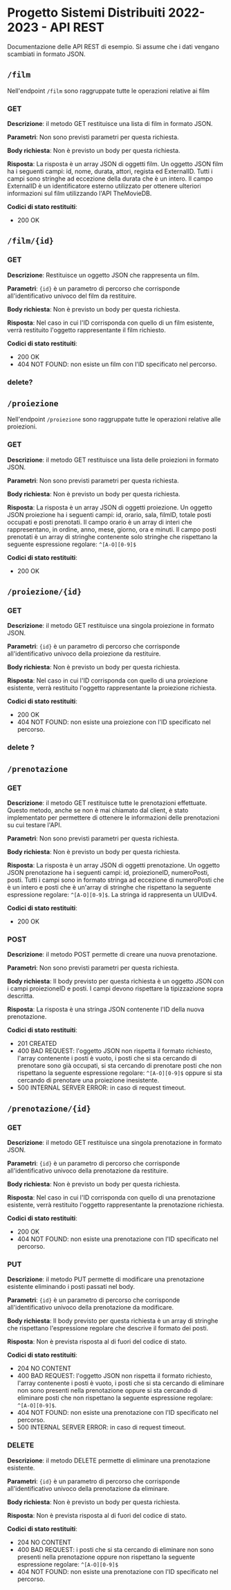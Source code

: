 # Progetto Sistemi Distribuiti 2022-2023 - API REST

Documentazione delle API REST di esempio. Si assume che i dati vengano scambiati in formato JSON.

## `/film`

Nell'endpoint `/film` sono raggruppate tutte le operazioni relative ai film

### GET

**Descrizione**: il metodo GET restituisce una lista di film in formato JSON.

**Parametri**: Non sono previsti parametri per questa richiesta.

**Body richiesta**: Non è previsto un body per questa richiesta.

**Risposta**: La risposta è un array JSON di oggetti film. Un oggetto JSON film ha i seguenti campi: id, nome, durata, attori, regista ed ExternalID. Tutti i campi sono stringhe ad eccezione della durata che è un intero. Il campo ExternalID è un identificatore esterno utilizzato per ottenere ulteriori informazioni sul film utilizzando l'API TheMovieDB.

**Codici di stato restituiti**:

* 200 OK

## `/film/{id}`

### GET

**Descrizione**: Restituisce un oggetto JSON che rappresenta un film.

**Parametri**: `{id}` è un parametro di percorso che corrisponde all'identificativo univoco del film da restituire.

**Body richiesta**: Non è previsto un body per questa richiesta.

**Risposta**: Nel caso in cui l'ID corrisponda con quello di un film esistente, verrà restituito l'oggetto rappresentante il film richiesto.

**Codici di stato restituiti**:

* 200 OK
* 404 NOT FOUND: non esiste un film con l'ID specificato nel percorso.

### delete?

## `/proiezione`

Nell'endpoint `/proiezione` sono raggruppate tutte le operazioni relative alle proiezioni.

### GET

**Descrizione**: il metodo GET restituisce una lista delle proiezioni in formato JSON.

**Parametri**: Non sono previsti parametri per questa richiesta.

**Body richiesta**: Non è previsto un body per questa richiesta.

**Risposta**: La risposta è un array JSON di oggetti proiezione. Un oggetto JSON proiezione ha i seguenti campi: id, orario, sala, filmID, totale posti occupati e posti prenotati. Il campo orario è un array di interi che rappresentano, in ordine, anno, mese, giorno, ora e minuti. Il campo posti prenotati è un array di stringhe contenente solo stringhe che rispettano la seguente espressione regolare: `^[A-O][0-9]$`

**Codici di stato restituiti**:

* 200 OK

## `/proiezione/{id}`

### GET

**Descrizione**: il metodo GET restituisce una singola proiezione in formato JSON.

**Parametri**: `{id}` è un parametro di percorso che corrisponde all'identificativo univoco della proiezione da restituire.

**Body richiesta**: Non è previsto un body per questa richiesta.

**Risposta**: Nel caso in cui l'ID corrisponda con quello di una proiezione esistente, verrà restituito l'oggetto rappresentante la proiezione richiesta.

**Codici di stato restituiti**:

* 200 OK
* 404 NOT FOUND: non esiste una proiezione con l'ID specificato nel percorso.

### delete ?

## `/prenotazione`

### GET

**Descrizione**: il metodo GET restituisce tutte le prenotazioni effettuate. Questo metodo, anche se non è mai chiamato dal client, è stato implementato per permettere di ottenere le informazioni delle prenotazioni su cui testare l'API.

**Parametri**: Non sono previsti parametri per questa richiesta.

**Body richiesta**: Non è previsto un body per questa richiesta.

**Risposta**: La risposta è un array JSON di oggetti prenotazione. Un oggetto JSON prenotazione ha i seguenti campi: id, proiezioneID, numeroPosti, posti. Tutti i campi sono in formato stringa ad eccezione di numeroPosti che è un intero e posti che è un'array di stringhe che rispettano la seguente espressione regolare: `^[A-O][0-9]$`. La stringa id rappresenta un UUIDv4.

**Codici di stato restituiti**:

* 200 OK

### POST

**Descrizione**: il metodo POST permette di creare una nuova prenotazione.

**Parametri**: Non sono previsti parametri per questa richiesta.

**Body richiesta**: Il body previsto per questa richiesta è un oggetto JSON con i campi proiezioneID e posti. I campi devono rispettare la tipizzazione sopra descritta.

**Risposta**: La risposta è una stringa JSON contenente l'ID della nuova prenotazione.

**Codici di stato restituiti**:

* 201 CREATED
* 400 BAD REQUEST: l'oggetto JSON non rispetta il formato richiesto, l'array contenente i posti è vuoto, i posti che si sta cercando di prenotare sono già occupati, si sta cercando di prenotare posti che non rispettano la seguente espressione regolare: `^[A-O][0-9]$` oppure si sta cercando di prenotare una proiezione inesistente.
* 500 INTERNAL SERVER ERROR: in caso di request timeout.

## `/prenotazione/{id}`

### GET

**Descrizione**: il metodo GET restituisce una singola prenotazione in formato JSON.

**Parametri**: `{id}` è un parametro di percorso che corrisponde all'identificativo univoco della prenotazione da restituire.

**Body richiesta**: Non è previsto un body per questa richiesta.

**Risposta**: Nel caso in cui l'ID corrisponda con quello di una prenotazione esistente, verrà restituito l'oggetto rappresentante la prenotazione richiesta.

**Codici di stato restituiti**:

* 200 OK
* 404 NOT FOUND: non esiste una prenotazione con l'ID specificato nel percorso.

### PUT

**Descrizione**: il metodo PUT permette di modificare una prenotazione esistente eliminando i posti passati nel body.

**Parametri**: `{id}` è un parametro di percorso che corrisponde all'identificativo univoco della prenotazione da modificare.

**Body richiesta**: Il body previsto per questa richiesta è un array di stringhe che rispettano l'espressione regolare che descrive il formato dei posti.

**Risposta**: Non è prevista risposta al di fuori del codice di stato.

**Codici di stato restituiti**:

* 204 NO CONTENT
* 400 BAD REQUEST: l'oggetto JSON non rispetta il formato richiesto, l'array contenente i posti è vuoto, i posti che si sta cercando di eliminare non sono presenti nella prenotazione oppure si sta cercando di eliminare posti che non rispettano la seguente espressione regolare: `^[A-O][0-9]$`.
* 404 NOT FOUND: non esiste una prenotazione con l'ID specificato nel percorso.
* 500 INTERNAL SERVER ERROR: in caso di request timeout.

### DELETE

**Descrizione**: il metodo DELETE permette di eliminare una prenotazione esistente.

**Parametri**: `{id}` è un parametro di percorso che corrisponde all'identificativo univoco della prenotazione da eliminare.

**Body richiesta**: Non è previsto un body per questa richiesta.

**Risposta**: Non è prevista risposta al di fuori del codice di stato.

**Codici di stato restituiti**:

* 204 NO CONTENT
* 400 BAD REQUEST: i posti che si sta cercando di eliminare non sono presenti nella prenotazione oppure non rispettano la seguente espressione regolare: `^[A-O][0-9]$`  
* 404 NOT FOUND: non esiste una prenotazione con l'ID specificato nel percorso.
